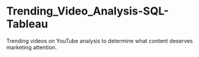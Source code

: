 # Trending_Video_Analysis-SQL-Tableau
Trending videos on YouTube analysis to determine what content deserves marketing attention.
